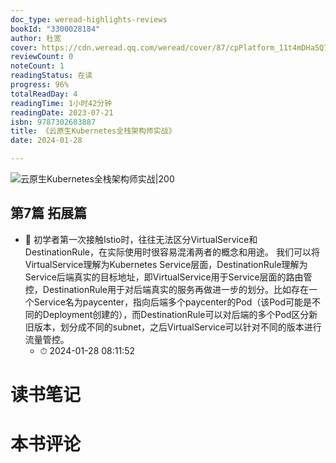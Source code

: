 ```yaml
---
doc_type: weread-highlights-reviews
bookId: "3300028184"
author: 杜宽
cover: https://cdn.weread.qq.com/weread/cover/87/cpPlatform_11t4mDHaSQ79ZmwxgZ2SkS/t7_cpPlatform_11t4mDHaSQ79ZmwxgZ2SkS.jpg
reviewCount: 0
noteCount: 1
readingStatus: 在读
progress: 96%
totalReadDay: 4
readingTime: 1小时42分钟
readingDate: 2023-07-21
isbn: 9787302603887
title: 《云原生Kubernetes全栈架构师实战》
date: 2024-01-28

---
```


![ 云原生Kubernetes全栈架构师实战|200](https://cdn.weread.qq.com/weread/cover/87/cpPlatform_11t4mDHaSQ79ZmwxgZ2SkS/t7_cpPlatform_11t4mDHaSQ79ZmwxgZ2SkS.jpg)


## 第7篇 拓展篇


- 📌 初学者第一次接触Istio时，往往无法区分VirtualService和DestinationRule，在实际使用时很容易混淆两者的概念和用途。
我们可以将VirtualService理解为Kubernetes Service层面，DestinationRule理解为Service后端真实的目标地址，即VirtualService用于Service层面的路由管控，DestinationRule用于对后端真实的服务再做进一步的划分。比如存在一个Service名为paycenter，指向后端多个paycenter的Pod（该Pod可能是不同的Deployment创建的），而DestinationRule可以对后端的多个Pod区分新旧版本，划分成不同的subnet，之后VirtualService可以针对不同的版本进行流量管控。 
    - ⏱ 2024-01-28 08:11:52 

# 读书笔记


# 本书评论
